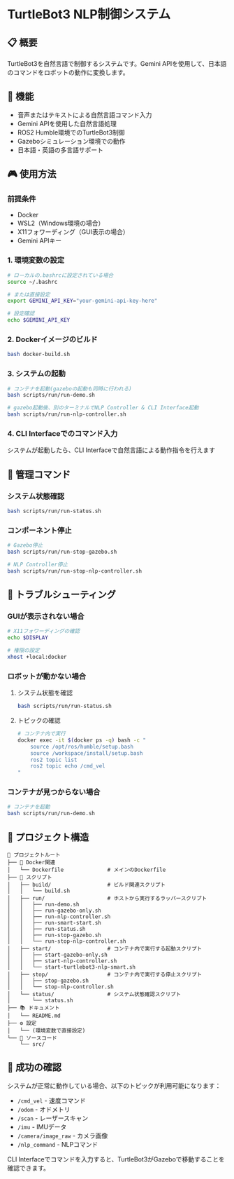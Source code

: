 # TurtleBot3 NLP制御システム

## 📋 概要

TurtleBot3を自然言語で制御するシステムです。Gemini APIを使用して、日本語のコマンドをロボットの動作に変換します。

## 🚀 機能

- 音声またはテキストによる自然言語コマンド入力
- Gemini APIを使用した自然言語処理
- ROS2 Humble環境でのTurtleBot3制御
- Gazeboシミュレーション環境での動作
- 日本語・英語の多言語サポート

## 🎮 使用方法

### 前提条件
- Docker
- WSL2（Windows環境の場合）
- X11フォワーディング（GUI表示の場合）
- Gemini APIキー

### 1. 環境変数の設定
```bash
# ローカルの.bashrcに設定されている場合
source ~/.bashrc

# または直接設定
export GEMINI_API_KEY="your-gemini-api-key-here"

# 設定確認
echo $GEMINI_API_KEY
```

### 2. Dockerイメージのビルド
```bash
bash docker-build.sh
```

### 3. システムの起動

```bash
# コンテナを起動(gazeboの起動も同時に行われる)
bash scripts/run/run-demo.sh

# gazebo起動後、別のターミナルでNLP Controller & CLI Interface起動
bash scripts/run/run-nlp-controller.sh
```

### 4. CLI Interfaceでのコマンド入力

システムが起動したら、CLI Interfaceで自然言語による動作指令を行えます

## 🔧 管理コマンド

### システム状態確認
```bash
bash scripts/run/run-status.sh
```

### コンポーネント停止
```bash
# Gazebo停止
bash scripts/run/run-stop-gazebo.sh

# NLP Controller停止
bash scripts/run/run-stop-nlp-controller.sh
```

## 🐛 トラブルシューティング

### GUIが表示されない場合
```bash
# X11フォワーディングの確認
echo $DISPLAY

# 権限の設定
xhost +local:docker
```

### ロボットが動かない場合
1. システム状態を確認
   ```bash
   bash scripts/run/run-status.sh
   ```

2. トピックの確認
   ```bash
   # コンテナ内で実行
   docker exec -it $(docker ps -q) bash -c "
       source /opt/ros/humble/setup.bash
       source /workspace/install/setup.bash
       ros2 topic list
       ros2 topic echo /cmd_vel
   "
   ```

### コンテナが見つからない場合
```bash
# コンテナを起動
bash scripts/run/run-demo.sh
```

## 📁 プロジェクト構造

```
📁 プロジェクトルート
├── 🐳 Docker関連
│   └── Dockerfile              # メインのDockerfile
├── 📜 スクリプト
│   ├── build/                  # ビルド関連スクリプト
│   │   └── build.sh
│   ├── run/                    # ホストから実行するラッパースクリプト
│   │   ├── run-demo.sh
│   │   ├── run-gazebo-only.sh
│   │   ├── run-nlp-controller.sh
│   │   ├── run-smart-start.sh
│   │   ├── run-status.sh
│   │   ├── run-stop-gazebo.sh
│   │   └── run-stop-nlp-controller.sh
│   ├── start/                  # コンテナ内で実行する起動スクリプト
│   │   ├── start-gazebo-only.sh
│   │   ├── start-nlp-controller.sh
│   │   └── start-turtlebot3-nlp-smart.sh
│   ├── stop/                   # コンテナ内で実行する停止スクリプト
│   │   ├── stop-gazebo.sh
│   │   └── stop-nlp-controller.sh
│   └── status/                 # システム状態確認スクリプト
│       └── status.sh
├── 📚 ドキュメント
│   └── README.md
├── ⚙️ 設定
│   └── (環境変数で直接設定)
└── 🐍 ソースコード
    └── src/
```

## 🎯 成功の確認

システムが正常に動作している場合、以下のトピックが利用可能になります：

- `/cmd_vel` - 速度コマンド
- `/odom` - オドメトリ
- `/scan` - レーザースキャン
- `/imu` - IMUデータ
- `/camera/image_raw` - カメラ画像
- `/nlp_command` - NLPコマンド

CLI Interfaceでコマンドを入力すると、TurtleBot3がGazeboで移動することを確認できます。